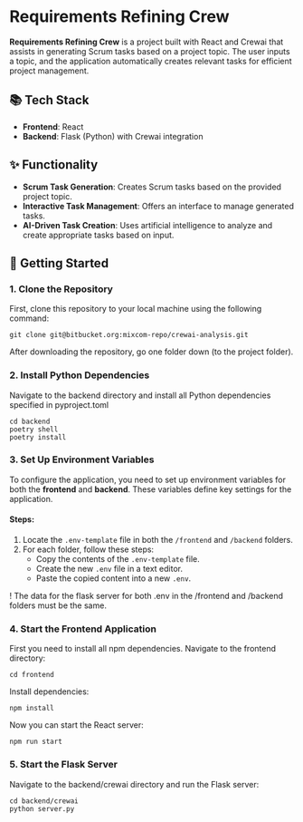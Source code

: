 # Requirements Refining Crew

**Requirements Refining Crew** is a project built with React and Crewai that assists in generating Scrum tasks based on a project topic. The user inputs a topic, and the application automatically creates relevant tasks for efficient project management.

## 📚 Tech Stack

- **Frontend**: React
- **Backend**: Flask (Python) with Crewai integration

## ✨ Functionality

- **Scrum Task Generation**: Creates Scrum tasks based on the provided project topic.
- **Interactive Task Management**: Offers an interface to manage generated tasks.
- **AI-Driven Task Creation**: Uses artificial intelligence to analyze and create appropriate tasks based on input.

## 🚀 Getting Started

### 1. Clone the Repository
First, clone this repository to your local machine using the following command:

```
git clone git@bitbucket.org:mixcom-repo/crewai-analysis.git
```
After downloading the repository, go one folder down (to the project folder).

### 2. Install Python Dependencies
Navigate to the backend directory and install all Python dependencies specified in pyproject.toml

```
cd backend
poetry shell
poetry install
```

### 3. Set Up Environment Variables
To configure the application, you need to set up environment variables for both the **frontend** and **backend**. These variables define key settings for the application.

#### Steps:
1. Locate the `.env-template` file in both the `/frontend` and `/backend` folders.
2. For each folder, follow these steps:
   - Copy the contents of the `.env-template` file.
   - Сreate the new `.env` file in a text editor.
   - Paste the copied content into a new `.env`.

! The data for the flask server for both .env in the /frontend and /backend folders must be the same.

### 4. Start the Frontend Application
First you need to install all npm dependencies.
Navigate to the frontend directory:

```
cd frontend
```
Install dependencies:
```
npm install
```
Now you can start the React server:
```
npm run start
```

### 5. Start the Flask Server
Navigate to the backend/crewai directory and run the Flask server:

```
cd backend/crewai
python server.py
```